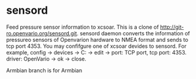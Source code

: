 # sensord
Feed pressure sensor information to xcsoar. This is a clone of http://git-ro.openvario.org/sensord.git. sensord daemon converts
the information of pressureo sensors of Openvarion hardware to NMEA format and sends to tcp port 4353.
You may confifgure one of xcsoar devides to sensord. For example, config -> devices -> C: -> edit -> port: TCP port, tcp port: 4353.
driver: OpenVario -> ok -> close.

Armbian branch is for Armbian

